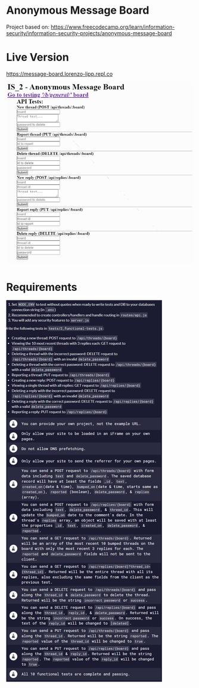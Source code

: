 # Anonymous Message Board

Project based on: https://www.freecodecamp.org/learn/information-security/information-security-projects/anonymous-message-board

# Live Version

https://message-board.lorenzo-lipp.repl.co

![image](./images/preview.png)

# Requirements

![image](./images/requirements.png)
